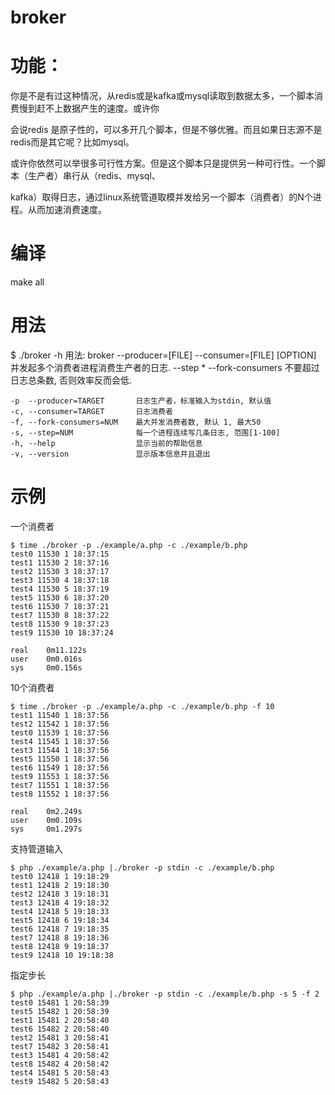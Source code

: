 # broker

功能：
===
你是不是有过这种情况，从redis或是kafka或mysql读取到数据太多，一个脚本消费慢到赶不上数据产生的速度。或许你

会说redis 是原子性的，可以多开几个脚本，但是不够优雅。而且如果日志源不是redis而是其它呢？比如mysql。

或许你依然可以举很多可行性方案。但是这个脚本只是提供另一种可行性。一个脚本（生产者）串行从（redis、mysql、

kafka）取得日志，通过linux系统管道取模并发给另一个脚本（消费者）的N个进程。从而加速消费速度。

编译
===
make all

用法
===
$ ./broker -h
用法: broker --producer=[FILE] --consumer=[FILE] [OPTION]
并发起多个消费者进程消费生产者的日志.
--step * --fork-consumers 不要超过日志总条数, 否则效率反而会低.

    -p  --producer=TARGET       日志生产者，标准输入为stdin, 默认值
    -c, --consumer=TARGET       日志消费者
    -f, --fork-consumers=NUM    最大并发消费者数, 默认 1, 最大50
    -s, --step=NUM              每一个进程连续写几条日志, 范围[1-100]
    -h, --help                  显示当前的帮助信息
    -v, --version               显示版本信息并且退出

示例
===
一个消费者
```
$ time ./broker -p ./example/a.php -c ./example/b.php
test0 11530 1 18:37:15
test1 11530 2 18:37:16
test2 11530 3 18:37:17
test3 11530 4 18:37:18
test4 11530 5 18:37:19
test5 11530 6 18:37:20
test6 11530 7 18:37:21
test7 11530 8 18:37:22
test8 11530 9 18:37:23
test9 11530 10 18:37:24

real    0m11.122s
user    0m0.016s
sys     0m0.156s
```

10个消费者
```
$ time ./broker -p ./example/a.php -c ./example/b.php -f 10
test1 11540 1 18:37:56
test2 11542 1 18:37:56
test0 11539 1 18:37:56
test4 11545 1 18:37:56
test3 11544 1 18:37:56
test5 11550 1 18:37:56
test6 11549 1 18:37:56
test9 11553 1 18:37:56
test7 11551 1 18:37:56
test8 11552 1 18:37:56

real    0m2.249s
user    0m0.109s
sys     0m1.297s
```

支持管道输入
```
$ php ./example/a.php |./broker -p stdin -c ./example/b.php 
test0 12418 1 19:18:29
test1 12418 2 19:18:30
test2 12418 3 19:18:31
test3 12418 4 19:18:32
test4 12418 5 19:18:33
test5 12418 6 19:18:34
test6 12418 7 19:18:35
test7 12418 8 19:18:36
test8 12418 9 19:18:37
test9 12418 10 19:18:38
```

指定步长
```
$ php ./example/a.php |./broker -p stdin -c ./example/b.php -s 5 -f 2
test0 15481 1 20:58:39
test5 15482 1 20:58:39
test1 15481 2 20:58:40
test6 15482 2 20:58:40
test2 15481 3 20:58:41
test7 15482 3 20:58:41
test3 15481 4 20:58:42
test8 15482 4 20:58:42
test4 15481 5 20:58:43
test9 15482 5 20:58:43
```